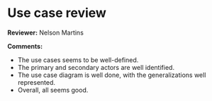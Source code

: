 # Use case review

**Reviewer:** Nelson Martins

**Comments:**

- The use cases seems to be well-defined.
- The primary and secondary actors are well identified.
- The use case diagram is well done, with the generalizations well represented.
- Overall, all seems good.